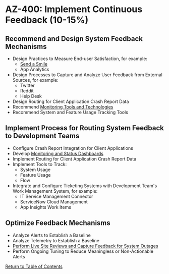 # AZ-400: Implement Continuous Feedback (10-15%)
## Recommend and Design System Feedback Mechanisms
- Design Practices to Measure End-user Satisfaction, for example:
    - [Send a Smile](https://blogs.msdn.microsoft.com/devops/2018/10/26/azure-devops-feature-suggestions/)
    - App Analytics
- Design Processes to Capture and Analyze User Feedback from External Sources, for example:
    - Twitter
    - Reddit
    - Help Desk
- Design Routing for Client Application Crash Report Data
- Recommend [Monitoring Tools and Technologies](https://azure.microsoft.com/en-us/product-categories/management-tools/)
- Recommend System and Feature Usage Tracking Tools

## Implement Process for Routing System Feedback to Development Teams
- Configure Crash Report Integration for Client Applications
- Develop [Monitoring and Status Dashboards](https://docs.microsoft.com/en-us/azure/devops/report/dashboards/dashboards)
- Implement Routing for Client Application Crash Report Data
- Implement Tools to Track:
    - System Usage
    - Feature Usage
    - Flow
- Integrate and Configure Ticketing Systems with Development Team's Work Management System, for example:
    - IT Service Management Connector
    - ServiceNow Cloud Management
    - App Insights Work Items

## Optimize Feedback Mechanisms
- Analyze Alerts to Establish a Baseline
- Analyze Telemetry to Establish a Baseline
- [Perform Live Site Reviews and Capture Feedback for System Outages](https://docs.microsoft.com/en-us/azure/devops/learn/devops-at-microsoft/live-site-culture-and-reliability)
- Perform Ongoing Tuning to Reduce Meaningless or Non-Actionable Alerts

[Return to Table of Contents](README.md)
